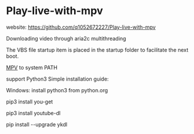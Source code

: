 # Play-live-with-mpv
website: https://github.com/q1052672227/Play-live-with-mpv

Downloading video through aria2c multithreading

The VBS file startup item is placed in the startup folder to facilitate the next boot.

<a href="https://mpv.srsfckn.biz/" rel="nofollow">MPV</a> to system PATH</li>

support Python3
Simple installation guide:

Windows:
install python3 from python.org

pip3 install you-get 

pip3 install youtube-dl

pip install --upgrade ykdl
